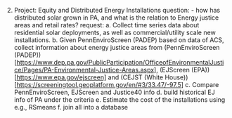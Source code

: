 2. Project: Equity and Distributed Energy Installations question: - how has distributed solar grown in PA, and what is the relation to Energy justice areas and retail rates? request: 
a. Collect time series data about residential solar deployments, as well as commercial/utility scale new installations. 
b. Given PennEnviroScreen (PADEP) based on data of ACS, collect information about energy justice areas from (PennEnviroScreen (PADEP)) [https://www.dep.pa.gov/PublicParticipation/OfficeofEnvironmentalJustice/Pages/PA-Environmental-Justice-Areas.aspx], (EJScreen (EPA)) [https://www.epa.gov/ejscreen] and (CEJST (White House)) [https://screeningtool.geoplatform.gov/en/#3/33.47/-97.5]
c. Compare PennEnviroScreen, EJScreen and Justice40 info 
d. build historical EJ info of PA under the criteria 
e. Estimate the cost of the installations using e.g., RSmeans 
f. join all into a database
